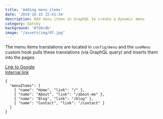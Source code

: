 ```yaml
---
title: 'Adding menu items'
date: '2019-10-15 15:41:34' 
description: Add menu items in GraphQL to create a dynamic menu
category: Gatsby
background: '#7d4cdb'
image: "/assets/img/07.jpg"
---
```


The menu items translations are located in `config/menu` and the `useMenu` custom hook pulls these translations (via GraphQL query) and inserts them into the pages. 

<a href="http://www.google.com">Link to Google</a> <br/>
<a href="/about">Internal link</a>

```JS
{
  "menuItems": [
    { "name": "Home", "link": "/" },
    { "name": "About", "link": "/about-me" },
    { "name": "Blog", "link": "/blog" },
    { "name": "Contact", "link": "/contact" }
  ]
}
```